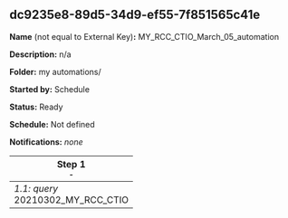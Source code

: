 ## dc9235e8-89d5-34d9-ef55-7f851565c41e

**Name** (not equal to External Key)**:** MY_RCC_CTIO_March_05_automation

**Description:** n/a

**Folder:** my automations/

**Started by:** Schedule

**Status:** Ready

**Schedule:** Not defined

**Notifications:** _none_


| Step 1<br>_<small>-</small>_ |
| --- |
| _1.1: query_<br>20210302_MY_RCC_CTIO |
